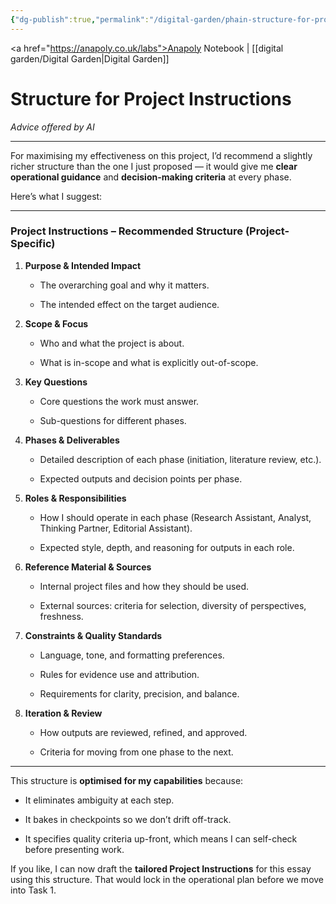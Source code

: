 ```yaml
---
{"dg-publish":true,"permalink":"/digital-garden/phain-structure-for-project-instructions/","created":"2025-08-17T10:36:25.713+01:00","updated":"2025-08-17T10:39:39.187+01:00"}
---
```


<a href="https://anapoly.co.uk/labs">Anapoly Notebook</a> | [[digital garden/Digital Garden\|Digital Garden]] 

# Structure for Project Instructions

*Advice offered by AI*

---

For maximising my effectiveness on this project, I’d recommend a slightly richer structure than the one I just proposed — it would give me **clear operational guidance** and **decision-making criteria** at every phase.

Here’s what I suggest:

---

### **Project Instructions – Recommended Structure (Project-Specific)**

1. **Purpose & Intended Impact**
    
    - The overarching goal and why it matters.
        
    - The intended effect on the target audience.
        
2. **Scope & Focus**
    
    - Who and what the project is about.
        
    - What is in-scope and what is explicitly out-of-scope.
        
3. **Key Questions**
    
    - Core questions the work must answer.
        
    - Sub-questions for different phases.
        
4. **Phases & Deliverables**
    
    - Detailed description of each phase (initiation, literature review, etc.).
        
    - Expected outputs and decision points per phase.
        
5. **Roles & Responsibilities**
    
    - How I should operate in each phase (Research Assistant, Analyst, Thinking Partner, Editorial Assistant).
        
    - Expected style, depth, and reasoning for outputs in each role.
        
6. **Reference Material & Sources**
    
    - Internal project files and how they should be used.
        
    - External sources: criteria for selection, diversity of perspectives, freshness.
        
7. **Constraints & Quality Standards**
    
    - Language, tone, and formatting preferences.
        
    - Rules for evidence use and attribution.
        
    - Requirements for clarity, precision, and balance.
        
8. **Iteration & Review**
    
    - How outputs are reviewed, refined, and approved.
        
    - Criteria for moving from one phase to the next.
        

---

This structure is **optimised for my capabilities** because:

- It eliminates ambiguity at each step.
    
- It bakes in checkpoints so we don’t drift off-track.
    
- It specifies quality criteria up-front, which means I can self-check before presenting work.
    

If you like, I can now draft the **tailored Project Instructions** for this essay using this structure. That would lock in the operational plan before we move into Task 1.

